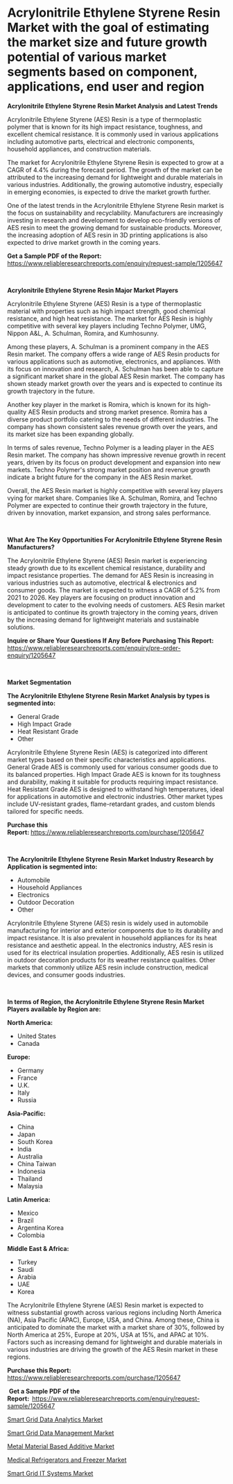 <p><h1>Acrylonitrile Ethylene Styrene Resin Market with the goal of estimating the market size and future growth potential of various market segments based on component, applications, end user and region</h1></p><p><strong>Acrylonitrile Ethylene Styrene Resin Market Analysis and Latest Trends</strong></p>
<p><p>Acrylonitrile Ethylene Styrene (AES) Resin is a type of thermoplastic polymer that is known for its high impact resistance, toughness, and excellent chemical resistance. It is commonly used in various applications including automotive parts, electrical and electronic components, household appliances, and construction materials.</p><p>The market for Acrylonitrile Ethylene Styrene Resin is expected to grow at a CAGR of 4.4% during the forecast period. The growth of the market can be attributed to the increasing demand for lightweight and durable materials in various industries. Additionally, the growing automotive industry, especially in emerging economies, is expected to drive the market growth further.</p><p>One of the latest trends in the Acrylonitrile Ethylene Styrene Resin market is the focus on sustainability and recyclability. Manufacturers are increasingly investing in research and development to develop eco-friendly versions of AES resin to meet the growing demand for sustainable products. Moreover, the increasing adoption of AES resin in 3D printing applications is also expected to drive market growth in the coming years.</p></p>
<p><strong>Get a Sample PDF of the Report:&nbsp;</strong> <a href="https://www.reliableresearchreports.com/enquiry/request-sample/1205647">https://www.reliableresearchreports.com/enquiry/request-sample/1205647</a></p>
<p>&nbsp;</p>
<p><strong>Acrylonitrile Ethylene Styrene Resin Major Market Players</strong></p>
<p><p>Acrylonitrile Ethylene Styrene (AES) Resin is a type of thermoplastic material with properties such as high impact strength, good chemical resistance, and high heat resistance. The market for AES Resin is highly competitive with several key players including Techno Polymer, UMG, Nippon A&L, A. Schulman, Romira, and Kumhosunny.</p><p>Among these players, A. Schulman is a prominent company in the AES Resin market. The company offers a wide range of AES Resin products for various applications such as automotive, electronics, and appliances. With its focus on innovation and research, A. Schulman has been able to capture a significant market share in the global AES Resin market. The company has shown steady market growth over the years and is expected to continue its growth trajectory in the future.</p><p>Another key player in the market is Romira, which is known for its high-quality AES Resin products and strong market presence. Romira has a diverse product portfolio catering to the needs of different industries. The company has shown consistent sales revenue growth over the years, and its market size has been expanding globally.</p><p>In terms of sales revenue, Techno Polymer is a leading player in the AES Resin market. The company has shown impressive revenue growth in recent years, driven by its focus on product development and expansion into new markets. Techno Polymer's strong market position and revenue growth indicate a bright future for the company in the AES Resin market.</p><p>Overall, the AES Resin market is highly competitive with several key players vying for market share. Companies like A. Schulman, Romira, and Techno Polymer are expected to continue their growth trajectory in the future, driven by innovation, market expansion, and strong sales performance.</p></p>
<p>&nbsp;</p>
<p><strong>What Are The Key Opportunities For Acrylonitrile Ethylene Styrene Resin Manufacturers?</strong></p>
<p><p>The Acrylonitrile Ethylene Styrene (AES) Resin market is experiencing steady growth due to its excellent chemical resistance, durability and impact resistance properties. The demand for AES Resin is increasing in various industries such as automotive, electrical & electronics and consumer goods. The market is expected to witness a CAGR of 5.2% from 2021 to 2026. Key players are focusing on product innovation and development to cater to the evolving needs of customers. AES Resin market is anticipated to continue its growth trajectory in the coming years, driven by the increasing demand for lightweight materials and sustainable solutions.</p></p>
<p><strong>Inquire or Share Your Questions If Any Before Purchasing This Report:</strong> <a href="https://www.reliableresearchreports.com/enquiry/pre-order-enquiry/1205647">https://www.reliableresearchreports.com/enquiry/pre-order-enquiry/1205647</a></p>
<p>&nbsp;</p>
<p><strong>Market Segmentation</strong></p>
<p><strong>The Acrylonitrile Ethylene Styrene Resin Market Analysis by types is segmented into:</strong></p>
<p><ul><li>General Grade</li><li>High Impact Grade</li><li>Heat Resistant Grade</li><li>Other</li></ul></p>
<p><p>Acrylonitrile Ethylene Styrene Resin (AES) is categorized into different market types based on their specific characteristics and applications. General Grade AES is commonly used for various consumer goods due to its balanced properties. High Impact Grade AES is known for its toughness and durability, making it suitable for products requiring impact resistance. Heat Resistant Grade AES is designed to withstand high temperatures, ideal for applications in automotive and electronic industries. Other market types include UV-resistant grades, flame-retardant grades, and custom blends tailored for specific needs.</p></p>
<p><strong>Purchase this Report:&nbsp;</strong><a href="https://www.reliableresearchreports.com/purchase/1205647">https://www.reliableresearchreports.com/purchase/1205647</a></p>
<p>&nbsp;</p>
<p><strong>The Acrylonitrile Ethylene Styrene Resin Market Industry Research by Application is segmented into:</strong></p>
<p><ul><li>Automobile</li><li>Household Appliances</li><li>Electronics</li><li>Outdoor Decoration</li><li>Other</li></ul></p>
<p><p>Acrylonitrile Ethylene Styrene (AES) resin is widely used in automobile manufacturing for interior and exterior components due to its durability and impact resistance. It is also prevalent in household appliances for its heat resistance and aesthetic appeal. In the electronics industry, AES resin is used for its electrical insulation properties. Additionally, AES resin is utilized in outdoor decoration products for its weather resistance qualities. Other markets that commonly utilize AES resin include construction, medical devices, and consumer goods industries.</p></p>
<p>&nbsp;</p>
<p><strong>In terms of Region, the Acrylonitrile Ethylene Styrene Resin Market Players available by Region are:</strong></p>
<p>
    <p> <strong> North America: </strong>
        <ul>
            <li>United States</li>
            <li>Canada</li>
        </ul>
        </p> 
    <p> <strong> Europe: </strong>
        <ul>
            <li>Germany</li>
            <li>France</li>
            <li>U.K.</li>
            <li>Italy</li>
            <li>Russia</li>
        </ul>
        </p> 
    <p> <strong> Asia-Pacific: </strong>
        <ul>
            <li>China</li>
            <li>Japan</li>
            <li>South Korea</li>
            <li>India</li>
            <li>Australia</li>
            <li>China Taiwan</li>
            <li>Indonesia</li>
            <li>Thailand</li>
            <li>Malaysia</li>
        </ul>
        </p> 
    <p> <strong> Latin America: </strong>
        <ul>
            <li>Mexico</li>
            <li>Brazil</li>
            <li>Argentina Korea</li>
            <li>Colombia</li>
        </ul>
        </p> 
    <p> <strong> Middle East & Africa: </strong>
        <ul>
            <li>Turkey</li>
            <li>Saudi</li>
            <li>Arabia</li>
            <li>UAE</li>
            <li>Korea</li>
        </ul>
    </p>
    </p>
<p><p>The Acrylonitrile Ethylene Styrene (AES) Resin market is expected to witness substantial growth across various regions including North America (NA), Asia Pacific (APAC), Europe, USA, and China. Among these, China is anticipated to dominate the market with a market share of 30%, followed by North America at 25%, Europe at 20%, USA at 15%, and APAC at 10%. Factors such as increasing demand for lightweight and durable materials in various industries are driving the growth of the AES Resin market in these regions.</p></p>
<p><strong>Purchase this Report: </strong><a href="https://www.reliableresearchreports.com/purchase/1205647">https://www.reliableresearchreports.com/purchase/1205647</a></p>
<p>&nbsp;<strong>Get a Sample PDF of the Report:&nbsp;&nbsp;</strong><a href="https://www.reliableresearchreports.com/enquiry/request-sample/1205647">https://www.reliableresearchreports.com/enquiry/request-sample/1205647</a></p>
<p><strong></strong></p>
<p><p><a href="https://medium.com/@lauragriffin12/smart-grid-data-analytics-market-analysis-and-sze-forecasted-for-period-from-2024-to-2031-967d1759fbb4">Smart Grid Data Analytics Market</a></p><p><a href="https://medium.com/@lauragriffin12/decoding-smart-grid-data-management-market-metrics-market-share-trends-and-growth-patterns-d343da8b22a6">Smart Grid Data Management Market</a></p><p><a href="https://github.com/santosh758595/Market-Research-Report-List-3/blob/main/metal-material-based-additive-market.md">Metal Material Based Additive Market</a></p><p><a href="https://github.com/mbisetmhermsr/Market-Research-Report-List-1/blob/main/medical-refrigerators-and-freezer-market.md">Medical Refrigerators and Freezer Market</a></p><p><a href="https://medium.com/@lauragriffin12/smart-grid-it-systems-market-size-and-market-trends-complete-industry-overview-2024-to-2031-5d6d314b7d35">Smart Grid IT Systems Market</a></p></p>